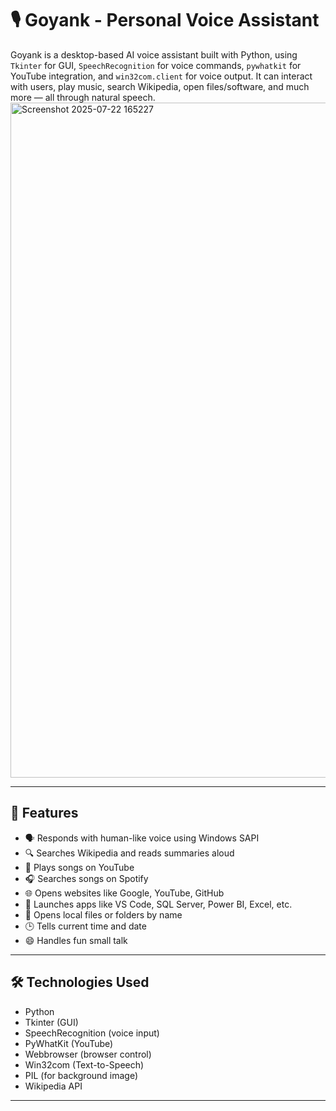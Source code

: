 # 🎙️ Goyank - Personal Voice Assistant
Goyank is a desktop-based AI voice assistant built with Python, using `Tkinter` for GUI, `SpeechRecognition` for voice commands, `pywhatkit` for YouTube integration, and `win32com.client` for voice output. It can interact with users, play music, search Wikipedia, open files/software, and much more — all through natural speech.
<img width="1920" height="1080" alt="Screenshot 2025-07-22 165227" src="https://github.com/user-attachments/assets/38f90992-ecd5-40e6-9af2-92210591bdea" />

---------------------------------------------------------------------------------------------------

## 🧠 Features
- 🗣️ Responds with human-like voice using Windows SAPI
- 🔍 Searches Wikipedia and reads summaries aloud
- 🎵 Plays songs on YouTube
- 🎧 Searches songs on Spotify 
- 🌐 Opens websites like Google, YouTube, GitHub
- 🧮 Launches apps like VS Code, SQL Server, Power BI, Excel, etc.
- 📁 Opens local files or folders by name
- 🕒 Tells current time and date
- 😄 Handles fun small talk 

-------------------------------------------------------------------------------------------------

## 🛠️ Technologies Used
- Python 
- Tkinter (GUI)
- SpeechRecognition (voice input)
- PyWhatKit (YouTube)
- Webbrowser (browser control)
- Win32com (Text-to-Speech)
- PIL (for background image)
- Wikipedia API

-------------------------------------------------------------------------------------------------


